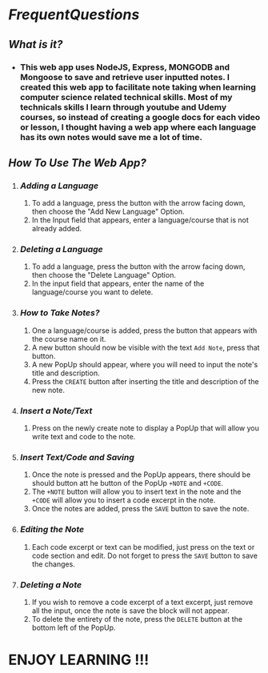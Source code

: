 # ***FrequentQuestions***
## *What is it?*
- ### This web app uses NodeJS, Express, MONGODB and Mongoose to save and retrieve user inputted notes. I created this web app to facilitate note taking when learning computer science related technical skills. Most of my technicals skills I learn through youtube and Udemy courses, so instead of creating a google docs for each video or lesson, I thought having a web app where each language has its own notes would save me a lot of time. 

## *How To Use The Web App?*
1. ### *Adding a Language*
    1. To add a language, press the button with the arrow facing down, then choose the "Add New Language" Option. 
    2. In the Input field that appears, enter a language/course that is not already added. 
2. ### *Deleting a Language*
    1. To add a language, press the button with the arrow facing down, then choose the "Delete Language" Option. 
    2. In the input field that appears, enter the name of the language/course you want to delete. 
3. ### *How to Take Notes?*
    1. One a language/course is added, press the button that appears with the course name on it. 
    2. A new button should now be visible with the text `Add Note`, press that button. 
    3. A new PopUp should appear, where you will need to input the note's title and description. 
    4. Press the `CREATE` button after inserting the title and description of the new note. 
4. ### *Insert a Note/Text*
    1. Press on the newly create note to display a PopUp that will allow you write text and code to the note. 
5. ### *Insert Text/Code and Saving*
    1. Once the note is pressed and the PopUp appears, there should be should button att he button of the PopUp `+NOTE` and `+CODE`. 
    2. The `+NOTE` button will allow you to insert text in the note and the `+CODE` will allow you to insert a code excerpt in the note. 
    3. Once the notes are added, press the `SAVE` button to save the note. 
6. ### *Editing the Note*
    1. Each code excerpt or text can be modified, just press on the text or code section and edit. Do not forget to press the `SAVE` button to save the changes. 
7. ### *Deleting a Note*
    1. If you wish to remove a code excerpt of a text excerpt, just remove all the input, once the note is save the block will not appear. 
    2. To delete the entirety of the note, press the `DELETE` button at the bottom left of the PopUp. 


# ENJOY LEARNING !!!